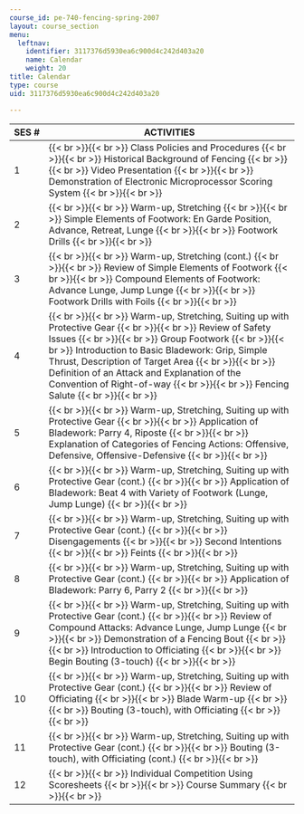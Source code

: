 ```yaml
---
course_id: pe-740-fencing-spring-2007
layout: course_section
menu:
  leftnav:
    identifier: 3117376d5930ea6c900d4c242d403a20
    name: Calendar
    weight: 20
title: Calendar
type: course
uid: 3117376d5930ea6c900d4c242d403a20

---
```


| SES # | ACTIVITIES |
| --- | --- |
| 1 |  {{< br >}}{{< br >}} Class Policies and Procedures {{< br >}}{{< br >}} Historical Background of Fencing {{< br >}}{{< br >}} Video Presentation {{< br >}}{{< br >}} Demonstration of Electronic Microprocessor Scoring System {{< br >}}{{< br >}}  |
| 2 |  {{< br >}}{{< br >}} Warm-up, Stretching {{< br >}}{{< br >}} Simple Elements of Footwork: En Garde Position, Advance, Retreat, Lunge {{< br >}}{{< br >}} Footwork Drills {{< br >}}{{< br >}}  |
| 3 |  {{< br >}}{{< br >}} Warm-up, Stretching (cont.) {{< br >}}{{< br >}} Review of Simple Elements of Footwork {{< br >}}{{< br >}} Compound Elements of Footwork: Advance Lunge, Jump Lunge {{< br >}}{{< br >}} Footwork Drills with Foils {{< br >}}{{< br >}}  |
| 4 |  {{< br >}}{{< br >}} Warm-up, Stretching, Suiting up with Protective Gear {{< br >}}{{< br >}} Review of Safety Issues {{< br >}}{{< br >}} Group Footwork {{< br >}}{{< br >}} Introduction to Basic Bladework: Grip, Simple Thrust, Description of Target Area {{< br >}}{{< br >}} Definition of an Attack and Explanation of the Convention of Right-of-way {{< br >}}{{< br >}} Fencing Salute {{< br >}}{{< br >}}  |
| 5 |  {{< br >}}{{< br >}} Warm-up, Stretching, Suiting up with Protective Gear {{< br >}}{{< br >}} Application of Bladework: Parry 4, Riposte {{< br >}}{{< br >}} Explanation of Categories of Fencing Actions: Offensive, Defensive, Offensive-Defensive {{< br >}}{{< br >}}  |
| 6 |  {{< br >}}{{< br >}} Warm-up, Stretching, Suiting up with Protective Gear (cont.) {{< br >}}{{< br >}} Application of Bladework: Beat 4 with Variety of Footwork (Lunge, Jump Lunge) {{< br >}}{{< br >}}  |
| 7 |  {{< br >}}{{< br >}} Warm-up, Stretching, Suiting up with Protective Gear (cont.) {{< br >}}{{< br >}} Disengagements {{< br >}}{{< br >}} Second Intentions {{< br >}}{{< br >}} Feints {{< br >}}{{< br >}}  |
| 8 |  {{< br >}}{{< br >}} Warm-up, Stretching, Suiting up with Protective Gear (cont.) {{< br >}}{{< br >}} Application of Bladework: Parry 6, Parry 2 {{< br >}}{{< br >}}  |
| 9 |  {{< br >}}{{< br >}} Warm-up, Stretching, Suiting up with Protective Gear (cont.) {{< br >}}{{< br >}} Review of Compound Attacks: Advance Lunge, Jump Lunge {{< br >}}{{< br >}} Demonstration of a Fencing Bout {{< br >}}{{< br >}} Introduction to Officiating {{< br >}}{{< br >}} Begin Bouting (3-touch) {{< br >}}{{< br >}}  |
| 10 |  {{< br >}}{{< br >}} Warm-up, Stretching, Suiting up with Protective Gear (cont.) {{< br >}}{{< br >}} Review of Officiating {{< br >}}{{< br >}} Blade Warm-up {{< br >}}{{< br >}} Bouting (3-touch), with Officiating {{< br >}}{{< br >}}  |
| 11 |  {{< br >}}{{< br >}} Warm-up, Stretching, Suiting up with Protective Gear (cont.) {{< br >}}{{< br >}} Bouting (3-touch), with Officiating (cont.) {{< br >}}{{< br >}}  |
| 12 |  {{< br >}}{{< br >}} Individual Competition Using Scoresheets {{< br >}}{{< br >}} Course Summary {{< br >}}{{< br >}}